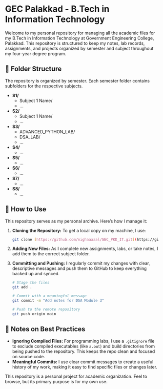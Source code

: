 # GEC Palakkad - B.Tech in Information Technology

Welcome to my personal repository for managing all the academic files for my B.Tech in Information Technology at Government Engineering College, Palakkad. This repository is structured to keep my notes, lab records, assignments, and projects organized by semester and subject throughout my four-year degree program.

## 📂 Folder Structure

The repository is organized by semester. Each semester folder contains subfolders for the respective subjects.

- **S1/**
  - Subject 1 Name/
  - ...
- **S2/**
  - Subject 1 Name/
  - ...
- **S3/**
  - ADVANCED_PYTHON_LAB/
  - DSA_LAB/
  - ...
- **S4/**
  - ...
- **S5/**
  - ...
- **S6/**
  - ...
- **S7/**
  - ...
- **S8/**
  - ...

## 🚀 How to Use

This repository serves as my personal archive. Here’s how I manage it:

1.  **Cloning the Repository:**
    To get a local copy on my machine, I use:
    ```bash
    git clone [https://github.com/nighaaaaal/GEC_PKD_IT.git](https://github.com/nighaaaaal/GEC_PKD_IT.git)
    ```

2.  **Adding New Files:**
    As I complete new assignments, labs, or take notes, I add them to the correct subject folder.

3.  **Committing and Pushing:**
    I regularly commit my changes with clear, descriptive messages and push them to GitHub to keep everything backed up and synced.
    ```bash
    # Stage the files
    git add .

    # Commit with a meaningful message
    git commit -m "Add notes for DSA Module 3"

    # Push to the remote repository
    git push origin main
    ```

## 📝 Notes on Best Practices

* **Ignoring Compiled Files:** For programming labs, I use a `.gitignore` file to exclude compiled executables (like `a.out`) and build directories from being pushed to the repository. This keeps the repo clean and focused on source code.
* **Meaningful Commits:** I use clear commit messages to create a useful history of my work, making it easy to find specific files or changes later.

This repository is a personal project for academic organization. Feel to browse, but its primary purpose is for my own use.